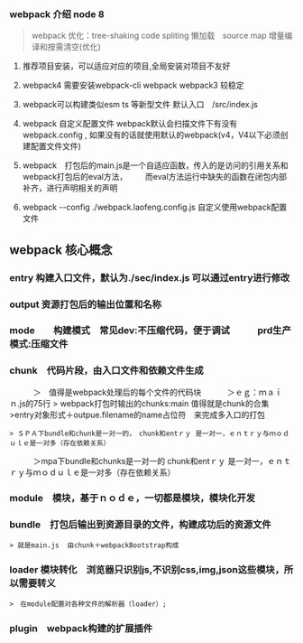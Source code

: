 ### webpack 介绍   node 8
> webpack 优化：tree-shaking code spliting  懒加载　source map
> 增量编译和按需清空(优化)


1. 推荐项目安装，可以适应对应的项目,全局安装对项目不友好

2. webpack4 需要安装webpack-cli webpack  webpack3 较稳定

3. webpack可以构建类似esm ts 等新型文件 
   默认入口　/src/index.js
   
4. webpack 自定义配置文件  webpack默认会扫描文件下有没有webpack.config ,
   如果没有的话就使用默认的webpack(v4，V4以下必须创建配置文件文件)
5. webpack　打包后的main.js是一个自适应函数，传入的是访问的引用关系和webpack打包后的eval方法，
　　而eval方法运行中缺失的函数在闭包内部补齐，进行声明相关的声明

6. webpack --config ./webpack.laofeng.config.js 自定义使用webpack配置文件


## webpack 核心概念
### entry 构建入口文件，默认为./sec/index.js  可以通过entry进行修改

### output  资源打包后的输出位置和名称

### mode　　构建模式　常见dev:不压缩代码，便于调试　　　prd生产模式:压缩文件


### chunk　代码片段，由入口文件和依赖文件生成
　　　＞　值得是webpack处理后的每个文件的代码块
　　　＞ｅｇ：ｍａｉｎ.js的75行
    > webpack打包时输出的chunks:main  值得就是chunk的合集
    >entry对象形式＋outpue.filename的name占位符　来完成多入口的打包
    
    > ＳＰＡ下bundle和chunk是一对一的，　chunk和entｒｙ 是一对一，ｅｎｔｒｙ与ｍｏｄｕｌｅ是一对多（存在依赖关系）
　　　＞mpa下bundle和chunks是一对一的   chunk和entｒｙ 是一对一，ｅｎｔｒｙ与ｍｏｄｕｌｅ是一对多（存在依赖关系）
### module　模块，基于ｎｏｄｅ，一切都是模块，模块化开发

### bundle　打包后输出到资源目录的文件，构建成功后的资源文件
    > 就是main.js  由chunk＋webpackBootstrap构成



### loader  模块转化　浏览器只识别js,不识别css,img,json这些模块，所以需要转义　　
    >　在module配置对各种文件的解析器（loader）;

### plugin　webpack构建的扩展插件

